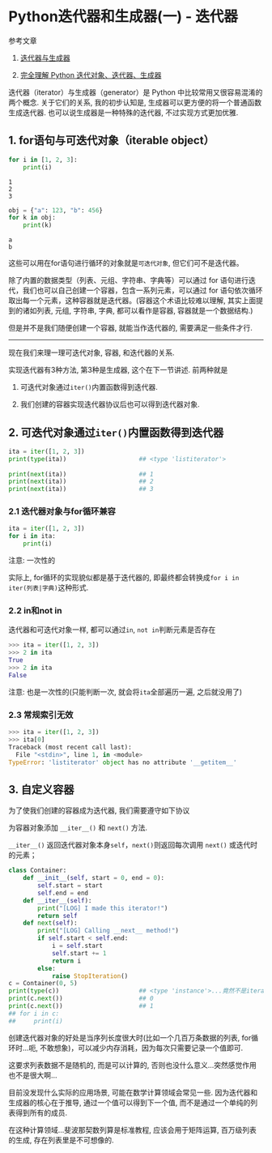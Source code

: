 # Python迭代器和生成器(一) - 迭代器

参考文章

1. [迭代器与生成器](http://python.jobbole.com/84527/)

2. [完全理解 Python 迭代对象、迭代器、生成器](http://python.jobbole.com/87805/)

迭代器（iterator）与生成器（generator）是 Python 中比较常用又很容易混淆的两个概念. 关于它们的关系, 我的初步认知是, 生成器可以更方便的将一个普通函数生成迭代器. 也可以说生成器是一种特殊的迭代器, 不过实现方式更加优雅.


## 1. for语句与可迭代对象（iterable object）

```py
for i in [1, 2, 3]:
    print(i)
```

```
1
2
3
```

```py
obj = {"a": 123, "b": 456}
for k in obj:
    print(k)
```

```
a
b
```

这些可以用在for语句进行循环的对象就是`可迭代对象`, 但它们可不是迭代器。

除了内置的数据类型（列表、元组、字符串、字典等）可以通过 for 语句进行迭代，我们也可以自己创建一个容器，包含一系列元素，可以通过 for 语句依次循环取出每一个元素，这种容器就是迭代器。(容器这个术语比较难以理解, 其实上面提到的诸如列表, 元组, 字符串, 字典, 都可以看作是容器, 容器就是一个数据结构.)

但是并不是我们随便创建一个容器, 就能当作迭代器的, 需要满足一些条件才行.

------

现在我们来理一理可迭代对象, 容器, 和迭代器的关系.

实现迭代器有3种方法, 第3种是生成器, 这个在下一节讲述. 前两种就是

1. 可迭代对象通过`iter()`内置函数得到迭代器.

2. 我们创建的容器实现迭代器协议后也可以得到迭代器对象.

## 2. 可迭代对象通过`iter()`内置函数得到迭代器

```py
ita = iter([1, 2, 3])
print(type(ita))                    ## <type 'listiterator'>
 
print(next(ita))                    ## 1
print(next(ita))                    ## 2
print(next(ita))                    ## 3
```

### 2.1 迭代器对象与for循环兼容

```py
ita = iter([1, 2, 3])
for i in ita:
    print(i)
```

注意: 一次性的

实际上, for循环的实现貌似都是基于迭代器的, 即最终都会转换成`for i in iter(列表|字典)`这种形式.

### 2.2 in和not in

迭代器和可迭代对象一样, 都可以通过`in`, `not in`判断元素是否存在

```py
>>> ita = iter([1, 2, 3])
>>> 2 in ita
True
>>> 2 in ita
False
```

注意: 也是一次性的(只能判断一次, 就会将`ita`全部遍历一遍, 之后就没用了)

### 2.3 常规索引无效

```py
>>> ita = iter([1, 2, 3])
>>> ita[0]
Traceback (most recent call last):
  File "<stdin>", line 1, in <module>
TypeError: 'listiterator' object has no attribute '__getitem__'
```

## 3. 自定义容器

为了使我们创建的容器成为迭代器, 我们需要遵守如下协议

为容器对象添加 `__iter__()` 和 `next()` 方法. 

`__iter__()` 返回迭代器对象本身`self`，`next()`则返回每次调用 `next()` 或迭代时的元素；

```py
class Container:
    def __init__(self, start = 0, end = 0):
        self.start = start
        self.end = end
    def __iter__(self):
        print("[LOG] I made this iterator!")
        return self
    def next(self):
        print("[LOG] Calling __next__ method!")
        if self.start < self.end:
            i = self.start
            self.start += 1
            return i
        else:
            raise StopIteration()
c = Container(0, 5)
print(type(c))                      ## <type 'instance'>...竟然不是iterator
print(c.next())                     ## 0
print(c.next())                     ## 1
## for i in c:
##     print(i)
```

创建迭代器对象的好处是当序列长度很大时(比如一个几百万条数据的列表, for循环时...呃, 不敢想象)，可以减少内存消耗，因为每次只需要记录一个值即可.

这要求列表数据不是随机的, 而是可以计算的, 否则也没什么意义...突然感觉作用也不是很大啊...


目前没发现什么实际的应用场景, 可能在数学计算领域会常见一些. 因为迭代器和生成器的核心在于推导, 通过一个值可以得到下一个值, 而不是通过一个单纯的列表得到所有的成员.

在这种计算领域...斐波那契数列算是标准教程, 应该会用于矩阵运算, 百万级列表的生成, 存在列表里是不可想像的.